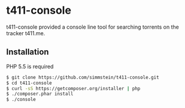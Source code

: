 # t411-console

t411-console provided a console line tool for searching torrents on the tracker t411.me.

## Installation

PHP 5.5 is required

```bash
$ git clone https://github.com/simmstein/t411-console.git
$ cd t411-console
$ curl -sS https://getcomposer.org/installer | php
$ ./composer.phar install
$ ./console
```
